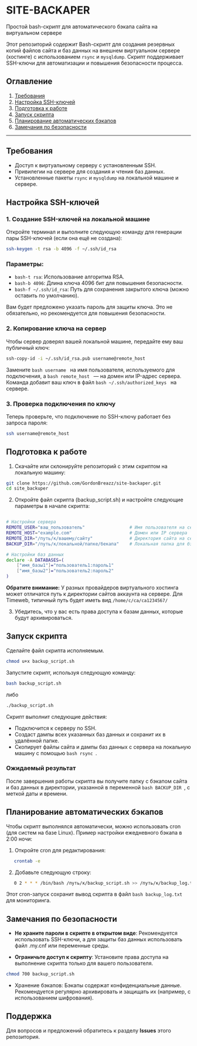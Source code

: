 # SITE-BACKAPER
Простой bash-скрипт для автоматического бэкапа сайта на виртуальном сервере

Этот репозиторий содержит Bash-скрипт для создания резервных копий файлов сайта и баз данных на внешнем виртуальном сервере (хостинге) с использованием `rsync` и `mysqldump`. Скрипт поддерживает SSH-ключи для автоматизации и повышения безопасности процесса.

## Оглавление

1. [Требования](#требования)
2. [Настройка SSH-ключей](#настройка-ssh-ключей)
3. [Подготовка к работе](#подготовка-к-работе)
4. [Запуск скрипта](#запуск-скрипта)
5. [Планирование автоматических бэкапов](#планирование-автоматических-бэкапов)
6. [Замечания по безопасности](#замечания-по-безопасности)

---

## Требования

- Доступ к виртуальному серверу с установленным SSH.
- Привилегии на сервере для создания и чтения баз данных.
- Установленные пакеты `rsync` и `mysqldump` на локальной машине и сервере.

## Настройка SSH-ключей

### 1. Создание SSH-ключей на локальной машине

Откройте терминал и выполните следующую команду для генерации пары SSH-ключей (если она ещё не создана):

```bash
ssh-keygen -t rsa -b 4096 -f ~/.ssh/id_rsa
```

### Параметры:

- ```bash-t rsa```: Использование алгоритма RSA.
- ```bash-b 4096```: Длина ключа 4096 бит для повышения безопасности.
- ```bash-f ~/.ssh/id_rsa```: Путь для сохранения закрытого ключа (можно оставить по умолчанию).

Вам будет предложено указать пароль для защиты ключа. Это не обязательно, но рекомендуется для повышения безопасности.

### 2. Копирование ключа на сервер

Чтобы сервер доверял вашей локальной машине, передайте ему ваш публичный ключ:

```bash
ssh-copy-id -i ~/.ssh/id_rsa.pub username@remote_host
```
Замените ```bash username ``` на имя пользователя, используемого для подключения, а ```bash remote_host ``` — на домен или IP-адрес сервера. Команда добавит ваш ключ в файл ```bash ~/.ssh/authorized_keys ``` на сервере.

### 3. Проверка подключения по ключу

Теперь проверьте, что подключение по SSH-ключу работает без запроса пароля:

```bash
ssh username@remote_host
```
## Подготовка к работе

1. Скачайте или склонируйте репозиторий с этим скриптом на локальную машину:
  ```bash
git clone https://github.com/GordonBreazz/site-backaper.git
cd site_backuper

```
2. Откройте файл скрипта (backup_script.sh) и настройте следующие параметры в начале скрипта:

```bash

# Настройки сервера
REMOTE_USER="ваш_пользователь"                 # Имя пользователя на сервере
REMOTE_HOST="example.com"                      # Домен или IP сервера
REMOTE_DIR="/путь/к/вашему/сайту"              # Директория сайта на сервере
BACKUP_DIR="/путь/к/локальной/папке/бекапа"    # Локальная папка для бэкапа

# Настройки баз данных
declare -A DATABASES=(
    ["имя_базы1"]="пользователь1:пароль1"
    ["имя_базы2"]="пользователь2:пароль2"
)
```
**Обратите внимание:** У разных провайдеров виртуального хостинга может отличатся путь к директории сайтов аккаунта на сервере. Для Timeweb, типичный путь будет иметь вид ``` /home/c/ca/ca1234567/ ```

3. Убедитесь, что у вас есть права доступа к базам данных, которые будут архивироваться.

## Запуск скрипта

Сделайте файл скрипта исполняемым.
```bash
chmod u+x backup_script.sh
```
Запустите скрипт, используя следующую команду:

```bash
bash backup_script.sh
```
либо

```bash
./backup_script.sh
```

Скрипт выполнит следующие действия:
- Подключится к серверу по SSH.
- Создаст дампы всех указанных баз данных и сохранит их в удалённой папке.
- Скопирует файлы сайта и дампы баз данных с сервера на локальную машину с помощью ```bash rsync ```.

### Ожидаемый результат
После завершения работы скрипта вы получите папку с бэкапом сайта и баз данных в директории, указанной в переменной ```bash BACKUP_DIR ```, с меткой даты и времени.

## Планирование автоматических бэкапов
Чтобы скрипт выполнялся автоматически, можно использовать cron (для систем на базе Linux). Пример настройки ежедневного бэкапа в 2:00 ночи:

1. Откройте cron для редактирования:
```bash
   crontab -e
```
2. Добавьте следующую строку:
```bash
   0 2 * * * /bin/bash /путь/к/backup_script.sh >> /путь/к/backup_log.txt 2>&1
```
Этот cron-запуск сохранит вывод скрипта в файл ```bash backup_log.txt ``` для мониторинга.

## Замечания по безопасности

- **Не храните пароли в скрипте в открытом виде**: Рекомендуется использовать SSH-ключи, а для защиты баз данных использовать файл .my.cnf или переменные среды.

- **Ограничьте доступ к скрипту**: Установите права доступа на выполнение скрипта только для вашего пользователя.
```bash
chmod 700 backup_script.sh
```
- Хранение бэкапов: Бэкапы содержат конфиденциальные данные. Рекомендуется регулярно архивировать и защищать их (например, с использованием шифрования).

## Поддержка
Для вопросов и предложений обратитесь к разделу **Issues** этого репозитория.
